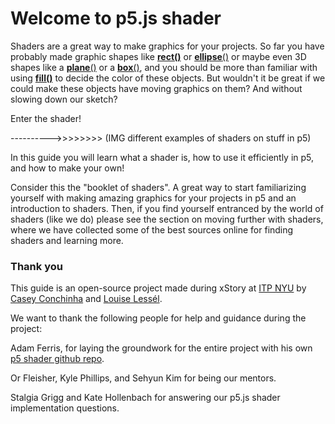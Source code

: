 # Welcome to p5.js shader

Shaders are a great way to make graphics for your projects. So far you have probably made graphic shapes like [**rect()**](https://p5js.org/reference/#/p5/rect) or [**ellipse**()](https://p5js.org/reference/#/p5/ellipse) or maybe even 3D shapes like a [**plane**()](https://p5js.org/reference/#/p5/plane) or a [**box**()](https://p5js.org/reference/#/p5/box), and you should be more than familiar with using [**fill()**](https://p5js.org/reference/#/p5/fill) to decide the color of these objects. But wouldn't it be great if we could make these objects have moving graphics on them? And without slowing down our sketch?

Enter the shader!

---------->>>>>>>> (IMG different examples of shaders on stuff in p5)

In this guide you will learn what a shader is, how to use it efficiently in p5, and how to make your own!

Consider this the "booklet of shaders". A great way to start familiarizing yourself with making amazing graphics for your projects in p5 and an introduction to shaders. Then, if you find yourself entranced by the world of shaders (like we do) please see the section on moving further with shaders, where we have collected some of the best sources online for finding shaders and learning more.


### Thank you
This guide is an open-source project made during xStory at [ITP NYU](https://tisch.nyu.edu/itp) by [Casey Conchinha](https://github.com/kcconch) and [Louise Lessél](http://www.louiselessel.com).

We want to thank the following people for help and guidance during the project:

Adam Ferris, for laying the groundwork for the entire project with his own [p5 shader github repo](https://github.com/aferriss/p5jsShaderExamples). 

Or Fleisher, Kyle Phillips, and Sehyun Kim for being our mentors.

Stalgia Grigg and Kate Hollenbach for answering our p5.js shader implementation questions.

